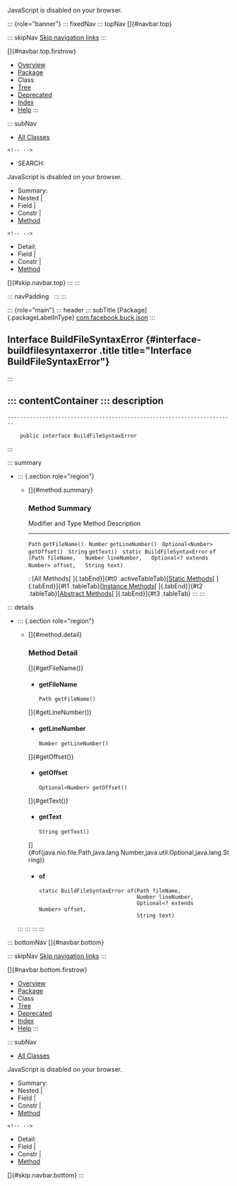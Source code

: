 <div>

JavaScript is disabled on your browser.

</div>

::: {role="banner"}
::: fixedNav
::: topNav
[]{#navbar.top}

::: skipNav
[Skip navigation links](#skip.navbar.top "Skip navigation links")
:::

[]{#navbar.top.firstrow}

-   [Overview](../../../../index.html)
-   [Package](package-summary.html)
-   Class
-   [Tree](package-tree.html)
-   [Deprecated](../../../../deprecated-list.html)
-   [Index](../../../../index-all.html)
-   [Help](../../../../help-doc.html)
:::

::: subNav
-   [All Classes](../../../../allclasses.html)

```{=html}
<!-- -->
```
-   SEARCH:

<div>

<div>

JavaScript is disabled on your browser.

</div>

</div>

<div>

-   Summary: 
-   Nested \| 
-   Field \| 
-   Constr \| 
-   [Method](#method.summary)

```{=html}
<!-- -->
```
-   Detail: 
-   Field \| 
-   Constr \| 
-   [Method](#method.detail)

</div>

[]{#skip.navbar.top}
:::
:::

::: navPadding
 
:::
:::

::: {role="main"}
::: header
::: subTitle
[Package]{.packageLabelInType} [com.facebook.buck.json](package-summary.html)
:::

## Interface BuildFileSyntaxError {#interface-buildfilesyntaxerror .title title="Interface BuildFileSyntaxError"}
:::

::: contentContainer
::: description
-   

    ------------------------------------------------------------------------

        public interface BuildFileSyntaxError
:::

::: summary
-   ::: {.section role="region"}
    -   []{#method.summary}

        ### Method Summary

          Modifier and Type               Method                                                                                         Description
          ------------------------------- ---------------------------------------------------------------------------------------------- -------------
          `Path`                          `getFileName()`                                                                                 
          `Number`                        `getLineNumber()`                                                                               
          `Optional<Number>`              `getOffset()`                                                                                   
          `String`                        `getText()`                                                                                     
          `static BuildFileSyntaxError`   `of​(Path fileName,   Number lineNumber,   Optional<? extends Number> offset,   String text)`    

          : [All Methods[ ]{.tabEnd}]{#t0 .activeTableTab}[[Static
          Methods](javascript:show(1);)[ ]{.tabEnd}]{#t1
          .tableTab}[[Instance
          Methods](javascript:show(2);)[ ]{.tabEnd}]{#t2
          .tableTab}[[Abstract
          Methods](javascript:show(4);)[ ]{.tabEnd}]{#t3 .tableTab}
    :::
:::

::: details
-   ::: {.section role="region"}
    -   []{#method.detail}

        ### Method Detail

        []{#getFileName()}

        -   #### getFileName

            ``` methodSignature
            Path getFileName()
            ```

        []{#getLineNumber()}

        -   #### getLineNumber

            ``` methodSignature
            Number getLineNumber()
            ```

        []{#getOffset()}

        -   #### getOffset

            ``` methodSignature
            Optional<Number> getOffset()
            ```

        []{#getText()}

        -   #### getText

            ``` methodSignature
            String getText()
            ```

        []{#of(java.nio.file.Path,java.lang.Number,java.util.Optional,java.lang.String)}

        -   #### of

            ``` methodSignature
            static BuildFileSyntaxError of​(Path fileName,
                                           Number lineNumber,
                                           Optional<? extends Number> offset,
                                           String text)
            ```
    :::
:::
:::
:::

::: bottomNav
[]{#navbar.bottom}

::: skipNav
[Skip navigation links](#skip.navbar.bottom "Skip navigation links")
:::

[]{#navbar.bottom.firstrow}

-   [Overview](../../../../index.html)
-   [Package](package-summary.html)
-   Class
-   [Tree](package-tree.html)
-   [Deprecated](../../../../deprecated-list.html)
-   [Index](../../../../index-all.html)
-   [Help](../../../../help-doc.html)
:::

::: subNav
-   [All Classes](../../../../allclasses.html)

<div>

<div>

JavaScript is disabled on your browser.

</div>

</div>

<div>

-   Summary: 
-   Nested \| 
-   Field \| 
-   Constr \| 
-   [Method](#method.summary)

```{=html}
<!-- -->
```
-   Detail: 
-   Field \| 
-   Constr \| 
-   [Method](#method.detail)

</div>

[]{#skip.navbar.bottom}
:::

